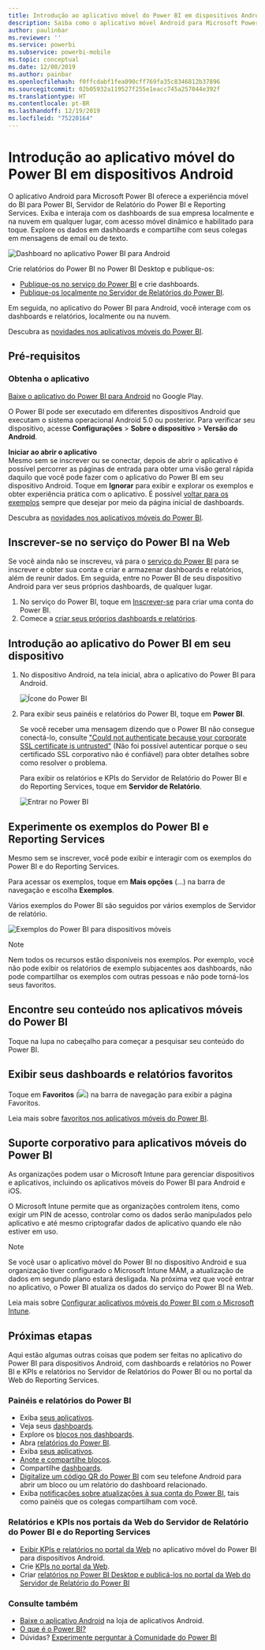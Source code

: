 ```yaml
---
title: Introdução ao aplicativo móvel do Power BI em dispositivos Android
description: Saiba como o aplicativo móvel Android para Microsoft Power BI leva o Power BI para o seu bolso, com acesso móvel a informações comerciais locais e na nuvem.
author: paulinbar
ms.reviewer: ''
ms.service: powerbi
ms.subservice: powerbi-mobile
ms.topic: conceptual
ms.date: 12/08/2019
ms.author: painbar
ms.openlocfilehash: f0ffcdabf1fea090cff769fa35c8346812b37896
ms.sourcegitcommit: 02b05932a119527f255e1eacc745a257044e392f
ms.translationtype: HT
ms.contentlocale: pt-BR
ms.lasthandoff: 12/19/2019
ms.locfileid: "75220164"
---
```

# <a name="get-started-with-the-power-bi-mobile-app-on-android-devices"></a>Introdução ao aplicativo móvel do Power BI em dispositivos Android
O aplicativo Android para Microsoft Power BI oferece a experiência móvel do BI para Power BI, Servidor de Relatório do Power BI e Reporting Services. Exiba e interaja com os dashboards de sua empresa localmente e na nuvem em qualquer lugar, com acesso móvel dinâmico e habilitado para toque. Explore os dados em dashboards e compartilhe com seus colegas em mensagens de email ou de texto. 

![Dashboard no aplicativo Power BI para Android](./media/mobile-android-app-get-started/power-bi-android-dashboard-optimized-090117.png)

Crie relatórios do Power BI no Power BI Desktop e publique-os:

* [Publique-os no serviço do Power BI](../../fundamentals/power-bi-overview.md) e crie dashboards.
* [Publique-os localmente no Servidor de Relatórios do Power BI](../../report-server/quickstart-create-powerbi-report.md).

Em seguida, no aplicativo do Power BI para Android, você interage com os dashboards e relatórios, localmente ou na nuvem.

Descubra as [novidades nos aplicativos móveis do Power BI](../../mobile-whats-new-in-the-mobile-apps.md).

## <a name="prerequisites"></a>Pré-requisitos

### <a name="get-the-app"></a>Obtenha o aplicativo

[Baixe o aplicativo do Power BI para Android](https://go.microsoft.com/fwlink/?LinkID=544867) no Google Play.
  
O Power BI pode ser executado em diferentes dispositivos Android que executam o sistema operacional Android 5.0 ou posterior. Para verificar seu dispositivo, acesse **Configurações** > **Sobre o dispositivo** > **Versão do Android**. 

**Iniciar ao abrir o aplicativo**    
Mesmo sem se inscrever ou se conectar, depois de abrir o aplicativo é possível percorrer as páginas de entrada para obter uma visão geral rápida daquilo que você pode fazer com o aplicativo do Power BI em seu dispositivo Android. Toque em **Ignorar** para exibir e explorar os exemplos e obter experiência prática com o aplicativo. É possível [voltar para os exemplos](mobile-android-app-get-started.md#try-the-power-bi-and-reporting-services-samples) sempre que desejar por meio da página inicial de dashboards.

Descubra as [novidades nos aplicativos móveis do Power BI](../../mobile-whats-new-in-the-mobile-apps.md).

## <a name="sign-up-for-the-power-bi-service-on-the-web"></a>Inscrever-se no serviço do Power BI na Web
Se você ainda não se inscreveu, vá para o [serviço do Power BI](https://powerbi.com/) para se inscrever e obter sua conta e criar e armazenar dashboards e relatórios, além de reunir dados. Em seguida, entre no Power BI de seu dispositivo Android para ver seus próprios dashboards, de qualquer lugar.

1. No serviço do Power BI, toque em [Inscrever-se](https://go.microsoft.com/fwlink/?LinkID=513879) para criar uma conta do Power BI.
2. Comece a [criar seus próprios dashboards e relatórios](../../service-get-started.md).

## <a name="get-started-with-the-power-bi-app-on-your-device"></a>Introdução ao aplicativo do Power BI em seu dispositivo
1. No dispositivo Android, na tela inicial, abra o aplicativo do Power BI para Android.
   
   ![Ícone do Power BI](./media/mobile-android-app-get-started/power-bi-logo-android.png)
2. Para exibir seus painéis e relatórios do Power BI, toque em **Power BI**.  
   
   Se você receber uma mensagem dizendo que o Power BI não consegue conectá-lo, consulte ["Could not authenticate because your corporate SSL certificate is untrusted"](mobile-android-app-error-corporate-ssl-account-is-untrusted.md) (Não foi possível autenticar porque o seu certificado SSL corporativo não é confiável) para obter detalhes sobre como resolver o problema.

   Para exibir os relatórios e KPIs do Servidor de Relatório do Power BI e do Reporting Services, toque em **Servidor de Relatório**.
   
   ![Entrar no Power BI](./media/mobile-android-app-get-started/power-bi-connect-to-login.png)

## <a name="try-the-power-bi-and-reporting-services-samples"></a>Experimente os exemplos do Power BI e Reporting Services
Mesmo sem se inscrever, você pode exibir e interagir com os exemplos do Power BI e do Reporting Services.

Para acessar os exemplos, toque em **Mais opções** (…) na barra de navegação e escolha **Exemplos**.

Vários exemplos do Power BI são seguidos por vários exemplos de Servidor de relatório.
   
   ![Exemplos do Power BI para dispositivos móveis](./media/mobile-android-app-get-started/power-bi-android-power-bi-samples.png)

   
   > [!NOTE]
   > Nem todos os recursos estão disponíveis nos exemplos. Por exemplo, você não pode exibir os relatórios de exemplo subjacentes aos dashboards, não pode compartilhar os exemplos com outras pessoas e não pode torná-los seus favoritos. 
   > 
   >

## <a name="find-your-content-in-the-power-bi-mobile-apps"></a>Encontre seu conteúdo nos aplicativos móveis do Power BI

Toque na lupa no cabeçalho para começar a pesquisar seu conteúdo do Power BI.

## <a name="view-your-favorite-dashboards-and-reports"></a>Exibir seus dashboards e relatórios favoritos
Toque em **Favoritos** (![](./media/mobile-android-app-get-started/power-bi-mobile-apps-home-favorites-icon.png)) na barra de navegação para exibir a página Favoritos. 

Leia mais sobre [favoritos nos aplicativos móveis do Power BI](mobile-apps-favorites.md).

## <a name="enterprise-support-for-the-power-bi-mobile-apps"></a>Suporte corporativo para aplicativos móveis do Power BI
As organizações podem usar o Microsoft Intune para gerenciar dispositivos e aplicativos, incluindo os aplicativos móveis do Power BI para Android e iOS.

O Microsoft Intune permite que as organizações controlem itens, como exigir um PIN de acesso, controlar como os dados serão manipulados pelo aplicativo e até mesmo criptografar dados de aplicativo quando ele não estiver em uso.

> [!NOTE]
> Se você usar o aplicativo móvel do Power BI no dispositivo Android e sua organização tiver configurado o Microsoft Intune MAM, a atualização de dados em segundo plano estará desligada. Na próxima vez que você entrar no aplicativo, o Power BI atualiza os dados do serviço do Power BI na Web.
> 
> 

Leia mais sobre [Configurar aplicativos móveis do Power BI com o Microsoft Intune](../../service-admin-mobile-intune.md). 

## <a name="next-steps"></a>Próximas etapas
Aqui estão algumas outras coisas que podem ser feitas no aplicativo do Power BI para dispositivos Android, com dashboards e relatórios no Power BI e KPIs e relatórios no Servidor de Relatórios do Power BI ou no portal da Web do Reporting Services.

### <a name="power-bi-dashboards-and-reports"></a>Painéis e relatórios do Power BI
* Exiba [seus aplicativos](../../service-create-distribute-apps.md).
* Veja seus [dashboards](../../mobile-apps-view-dashboard.md).
* Explore os [blocos nos dashboards](../../mobile-tiles-in-the-mobile-apps.md).
* Abra [relatórios do Power BI](../../mobile-reports-in-the-mobile-apps.md).
* Exiba [seus aplicativos](../../service-create-distribute-apps.md).
* [Anote e compartilhe blocos](mobile-annotate-and-share-a-tile-from-the-mobile-apps.md).
* Compartilhe [dashboards](../../mobile-share-dashboard-from-the-mobile-apps.md).
* [Digitalize um código QR do Power BI](../../mobile-apps-qr-code.md) com seu telefone Android para abrir um bloco ou um relatório do dashboard relacionado. 
* Exiba [notificações sobre atualizações à sua conta do Power BI](../../mobile-apps-notification-center.md), tais como painéis que os colegas compartilham com você.

### <a name="reports-and-kpis-on-the-power-bi-report-server-and-reporting-services-web-portals"></a>Relatórios e KPIs nos portais da Web do Servidor de Relatório do Power BI e do Reporting Services
* [Exibir KPIs e relatórios no portal da Web](mobile-app-ssrs-kpis-mobile-on-premises-reports.md) no aplicativo móvel do Power BI para dispositivos Android.
* Crie [KPIs no portal da Web](https://docs.microsoft.com/sql/reporting-services/working-with-kpis-in-reporting-services).
* Criar [relatórios no Power BI Desktop e publicá-los no portal da Web do Servidor de Relatório do Power BI](../../report-server/quickstart-create-powerbi-report.md)

### <a name="see-also"></a>Consulte também
* [Baixe o aplicativo Android](https://go.microsoft.com/fwlink/?LinkID=544867) na loja de aplicativos Android.
* [O que é o Power BI?](../../fundamentals/power-bi-overview.md)
* Dúvidas? [Experimente perguntar à Comunidade do Power BI](https://community.powerbi.com/)


